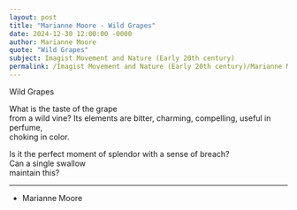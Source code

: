 ```yaml
---
layout: post
title: "Marianne Moore - Wild Grapes"
date: 2024-12-30 12:00:00 -0000
author: Marianne Moore
quote: "Wild Grapes"
subject: Imagist Movement and Nature (Early 20th century)
permalink: /Imagist Movement and Nature (Early 20th century)/Marianne Moore/Marianne Moore - Wild Grapes
---
```


Wild Grapes

What is the taste of the grape  
    from a wild vine?
Its elements are bitter,
    charming, compelling,
    useful in perfume,  
    choking in color.  

Is it the perfect moment
    of splendor with a sense
    of breach?  
    Can a single swallow  
    maintain this?  

---

- Marianne Moore
